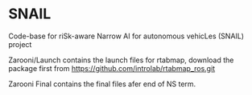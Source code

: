 # SNAIL
Code-base for riSk-aware Narrow AI for autonomous vehicLes (SNAIL) project

Zarooni/Launch contains the launch files for rtabmap, download the package first from https://github.com/introlab/rtabmap_ros.git

Zarooni Final contains the final files afer end of NS term.

